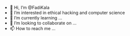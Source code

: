 - 👋 Hi, I’m @FadiKala
- 👀 I’m interested in ethical hacking and computer science 
- 🌱 I’m currently learning ...
- 💞️ I’m looking to collaborate on ...
- 📫 How to reach me ...

<!---
FadiKala/FadiKala is a ✨ special ✨ repository because its `README.md` (this file) appears on your GitHub profile.
You can click the Preview link to take a look at your changes.
--->
